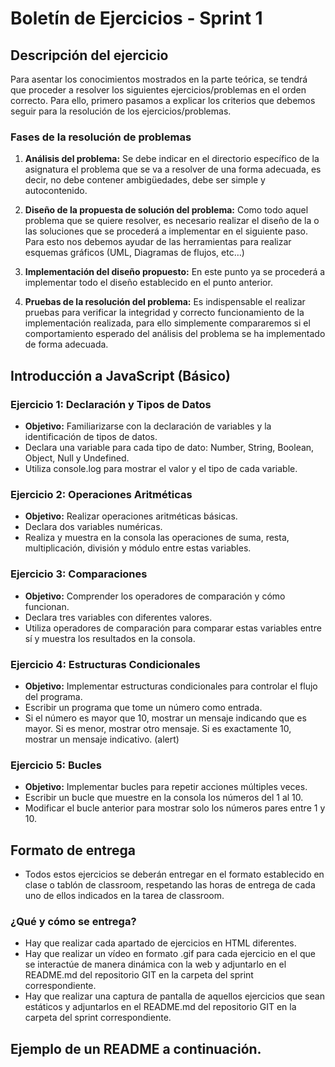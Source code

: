 # Boletín de Ejercicios - Sprint 1

## Descripción del ejercicio

Para asentar los conocimientos mostrados en la parte teórica, se tendrá que proceder a resolver los siguientes ejercicios/problemas en el orden correcto. Para ello, primero pasamos a explicar los criterios que debemos seguir para la resolución de los ejercicios/problemas.

### Fases de la resolución de problemas

1. **Análisis del problema:** Se debe indicar en el directorio específico de la asignatura el problema que se va a resolver de una forma adecuada, es decir, no debe contener ambigüedades, debe ser simple y autocontenido.

2. **Diseño de la propuesta de solución del problema:** Como todo aquel problema que se quiere resolver, es necesario realizar el diseño de la o las soluciones que se procederá a implementar en el siguiente paso. Para esto nos debemos ayudar de las herramientas para realizar esquemas gráficos (UML, Diagramas de flujos, etc…)

3. **Implementación del diseño propuesto:** En este punto ya se procederá a implementar todo el diseño establecido en el punto anterior.

4. **Pruebas de la resolución del problema:** Es indispensable el realizar pruebas para verificar la integridad y correcto funcionamiento de la implementación realizada, para ello simplemente compararemos si el comportamiento esperado del análisis del problema se ha implementado de forma adecuada.

## Introducción a JavaScript (Básico)

### Ejercicio 1: Declaración y Tipos de Datos
- **Objetivo:** Familiarizarse con la declaración de variables y la identificación de tipos de datos.
- Declara una variable para cada tipo de dato: Number, String, Boolean, Object, Null y Undefined.
- Utiliza console.log para mostrar el valor y el tipo de cada variable.

### Ejercicio 2: Operaciones Aritméticas
- **Objetivo:** Realizar operaciones aritméticas básicas.
- Declara dos variables numéricas.
- Realiza y muestra en la consola las operaciones de suma, resta, multiplicación, división y módulo entre estas variables.

### Ejercicio 3: Comparaciones
- **Objetivo:** Comprender los operadores de comparación y cómo funcionan.
- Declara tres variables con diferentes valores.
- Utiliza operadores de comparación para comparar estas variables entre sí y muestra los resultados en la consola.

### Ejercicio 4: Estructuras Condicionales
- **Objetivo:** Implementar estructuras condicionales para controlar el flujo del programa.
- Escribir un programa que tome un número como entrada.
- Si el número es mayor que 10, mostrar un mensaje indicando que es mayor. Si es menor, mostrar otro mensaje. Si es exactamente 10, mostrar un mensaje indicativo. (alert)

### Ejercicio 5: Bucles
- **Objetivo:** Implementar bucles para repetir acciones múltiples veces.
- Escribir un bucle que muestre en la consola los números del 1 al 10.
- Modificar el bucle anterior para mostrar solo los números pares entre 1 y 10.

## Formato de entrega

- Todos estos ejercicios se deberán entregar en el formato establecido en clase o tablón de classroom, respetando las horas de entrega de cada uno de ellos indicados en la tarea de classroom.

### ¿Qué y cómo se entrega?

- Hay que realizar cada apartado de ejercicios en HTML diferentes.
- Hay que realizar un vídeo en formato .gif para cada ejercicio en el que se interactúe de manera dinámica con la web y adjuntarlo en el README.md del repositorio GIT en la carpeta del sprint correspondiente.
- Hay que realizar una captura de pantalla de aquellos ejercicios que sean estáticos y adjuntarlos en el README.md del repositorio GIT en la carpeta del sprint correspondiente.

## Ejemplo de un README a continuación.
